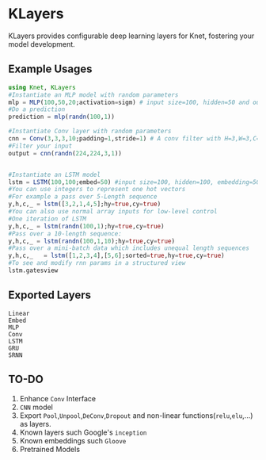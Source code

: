 # KLayers

KLayers provides configurable deep learning layers for Knet, fostering your model development.

## Example Usages

```JULIA  
using Knet, KLayers
#Instantiate an MLP model with random parameters
mlp = MLP(100,50,20;activation=sigm) # input size=100, hidden=50 and output=20
#Do a prediction
prediction = mlp(randn(100,1))

#Instantiate Conv layer with random parameters
cnn = Conv(3,3,3,10;padding=1,stride=1) # A conv filter with H=3,W=3,C=3,O=10
#Filter your input
output = cnn(randn(224,224,3,1))


#Instantiate an LSTM model
lstm = LSTM(100,100;embed=50) #input size=100, hidden=100, embedding=50
#You can use integers to represent one hot vectors
#For example a pass over 5-Length sequence
y,h,c,_ = lstm([3,2,1,4,5];hy=true,cy=true)
#You can also use normal array inputs for low-level control
#One iteration of LSTM
y,h,c,_ = lstm(randn(100,1);hy=true,cy=true)
#Pass over a 10-length sequence:
y,h,c,_ = lstm(randn(100,1,10);hy=true,cy=true)
#Pass over a mini-batch data which includes unequal length sequences
y,h,c,_   = lstm([1,2,3,4],[5,6];sorted=true,hy=true,cy=true)
#To see and modify rnn params in a structured view
lstm.gatesview

```

## Exported Layers
```
Linear
Embed
MLP
Conv
LSTM
GRU
SRNN
```

## TO-DO
1) Enhance `Conv` Interface   
2) `CNN` model  
3) Export `Pool`,`Unpool`,`DeConv`,`Dropout` and non-linear functions(`relu`,`elu`,...) as layers.  
4) Known layers such Google's `inception`   
5) Known embeddings such `Gloove`   
6) Pretrained Models   

